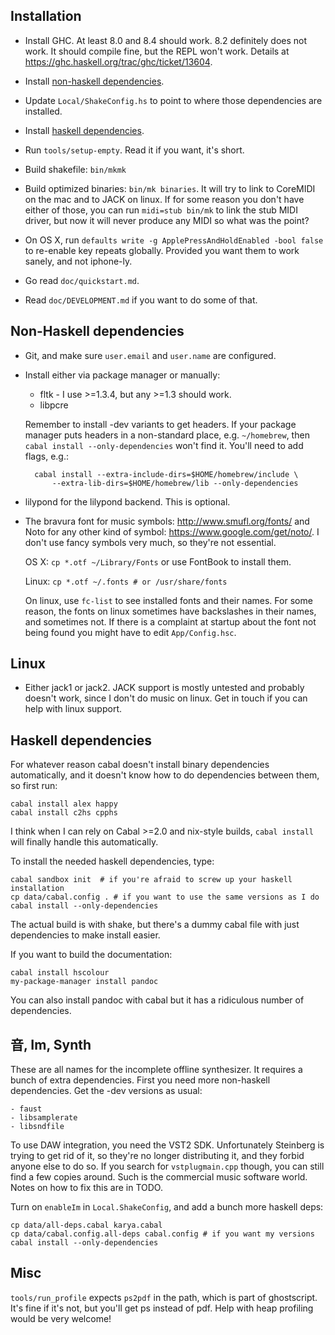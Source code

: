 ## Installation

- Install GHC.  At least 8.0 and 8.4 should work.  8.2 definitely does not
work.  It should compile fine, but the REPL won't work.  Details at
<https://ghc.haskell.org/trac/ghc/ticket/13604>.

- Install [non-haskell dependencies](#non-haskell-dependencies).

- Update `Local/ShakeConfig.hs` to point to where those dependencies are
installed.

- Install [haskell dependencies](#haskell-dependencies).

- Run `tools/setup-empty`.  Read it if you want, it's short.

- Build shakefile: `bin/mkmk`

- Build optimized binaries: `bin/mk binaries`.  It will try to link to CoreMIDI
on the mac and to JACK on linux.  If for some reason you don't have either of
those, you can run `midi=stub bin/mk` to link the stub MIDI driver, but now it
will never produce any MIDI so what was the point?

- On OS X, run `defaults write -g ApplePressAndHoldEnabled -bool false` to
re-enable key repeats globally.  Provided you want them to work sanely, and
not iphone-ly.

- Go read `doc/quickstart.md`.

- Read `doc/DEVELOPMENT.md` if you want to do some of that.

## Non-Haskell dependencies

- Git, and make sure `user.email` and `user.name` are configured.

- Install either via package manager or manually:

    - fltk - I use >=1.3.4, but any >=1.3 should work.
    - libpcre

    Remember to install -dev variants to get headers.  If your package manager
    puts headers in a non-standard place, e.g. `~/homebrew`, then
    `cabal install --only-dependencies` won't find it.  You'll need to add
    flags, e.g.:

        cabal install --extra-include-dirs=$HOME/homebrew/include \
            --extra-lib-dirs=$HOME/homebrew/lib --only-dependencies

- lilypond for the lilypond backend.  This is optional.

- The bravura font for music symbols: <http://www.smufl.org/fonts/> and
Noto for any other kind of symbol: <https://www.google.com/get/noto/>.
I don't use fancy symbols very much, so they're not essential.

    OS X: `cp *.otf ~/Library/Fonts` or use FontBook to install them.

    Linux: `cp *.otf ~/.fonts # or /usr/share/fonts`

    On linux, use `fc-list` to see installed fonts and their names.  For some
reason, the fonts on linux sometimes have backslashes in their names, and
sometimes not.  If there is a complaint at startup about the font not being
found you might have to edit `App/Config.hsc`.

## Linux

- Either jack1 or jack2.  JACK support is mostly untested and probably doesn't
work, since I don't do music on linux.  Get in touch if you can help with linux
support.

## Haskell dependencies

For whatever reason cabal doesn't install binary dependencies automatically,
and it doesn't know how to do dependencies between them, so first run:

    cabal install alex happy
    cabal install c2hs cpphs

I think when I can rely on Cabal >=2.0 and nix-style builds, `cabal install`
will finally handle this automatically.

To install the needed haskell dependencies, type:

    cabal sandbox init  # if you're afraid to screw up your haskell installation
    cp data/cabal.config . # if you want to use the same versions as I do
    cabal install --only-dependencies

The actual build is with shake, but there's a dummy cabal file with just
dependencies to make install easier.

If you want to build the documentation:

    cabal install hscolour
    my-package-manager install pandoc

You can also install pandoc with cabal but it has a ridiculous number of
dependencies.

## 音, Im, Synth

These are all names for the incomplete offline synthesizer.  It requires a
bunch of extra dependencies.  First you need more non-haskell dependencies.
Get the -dev versions as usual:

    - faust
    - libsamplerate
    - libsndfile

To use DAW integration, you need the VST2 SDK.  Unfortunately Steinberg is
trying to get rid of it, so they're no longer distributing it, and they forbid
anyone else to do so.  If you search for `vstplugmain.cpp` though, you can
still find a few copies around.  Such is the commercial music software world.
Notes on how to fix this are in TODO.

Turn on `enableIm` in `Local.ShakeConfig`, and add a bunch more haskell deps:

    cp data/all-deps.cabal karya.cabal
    cp data/cabal.config.all-deps cabal.config # if you want my versions
    cabal install --only-dependencies

## Misc

`tools/run_profile` expects `ps2pdf` in the path, which is part of ghostscript.
It's fine if it's not, but you'll get ps instead of pdf.  Help with heap
profiling would be very welcome!
